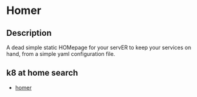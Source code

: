 # Homer

## Description

A dead simple static HOMepage for your servER to keep your services on hand, from a simple yaml configuration file.

## k8 at home search

- [homer](https://nanne.dev/k8s-at-home-search/#/homer)
